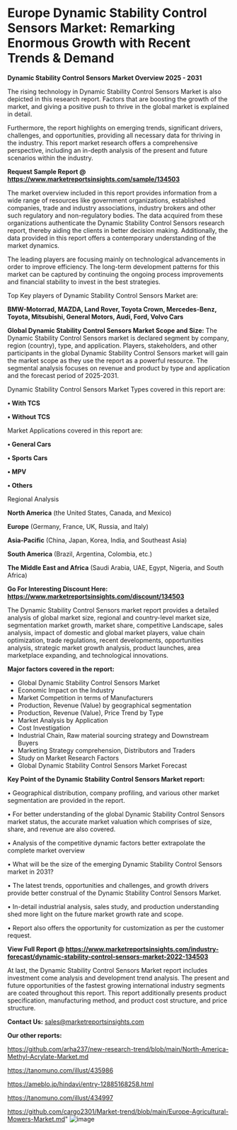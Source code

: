 # Europe Dynamic Stability Control Sensors Market: Remarking Enormous Growth with Recent Trends & Demand

<Strong> Dynamic Stability Control Sensors Market Overview 2025 - 2031</strong>

The rising technology in Dynamic Stability Control Sensors Market is also depicted in this research report. Factors that are boosting the growth of the market, and giving a positive push to thrive in the global market is explained in detail.

Furthermore, the report highlights on emerging trends, significant drivers, challenges, and opportunities, providing all necessary data for thriving in the industry. This report market research offers a comprehensive perspective, including an in-depth analysis of the present and future scenarios within the industry.

<strong>Request Sample Report @ <a href=https://www.marketreportsinsights.com/sample/134503>https://www.marketreportsinsights.com/sample/134503</a></strong>

The market overview included in this report provides information from a wide range of resources like government organizations, established companies, trade and industry associations, industry brokers and other such regulatory and non-regulatory bodies. The data acquired from these organizations authenticate the Dynamic Stability Control Sensors research report, thereby aiding the clients in better decision making. Additionally, the data provided in this report offers a contemporary understanding of the market dynamics.

The leading players are focusing mainly on technological advancements in order to improve efficiency. The long-term development patterns for this market can be captured by continuing the ongoing process improvements and financial stability to invest in the best strategies.

Top Key players of Dynamic Stability Control Sensors Market are:

<strong>BMW-Motorrad, MAZDA, Land Rover, Toyota Crown, Mercedes-Benz, Toyota, Mitsubishi, General Motors, Audi, Ford, Volvo Cars</strong>

<strong><b>Global Dynamic Stability Control Sensors Market Scope and Size:</b></strong>
The Dynamic Stability Control Sensors market is declared segment by company, region (country), type, and application. Players, stakeholders, and other participants in the global Dynamic Stability Control Sensors market will gain the market scope as they use the report as a powerful resource. The segmental analysis focuses on revenue and product by type and application and the forecast period of 2025-2031.

Dynamic Stability Control Sensors Market Types covered in this report are:

<strong>• With TCS

• Without TCS</strong>

Market Applications covered in this report are:

<strong>• General Cars

• Sports Cars

• MPV

• Others</strong> 

Regional Analysis

<strong>North America</strong> (the United States, Canada, and Mexico)

<strong>Europe</strong> (Germany, France, UK, Russia, and Italy)

<strong>Asia-Pacific</strong> (China, Japan, Korea, India, and Southeast Asia)

<strong>South America</strong> (Brazil, Argentina, Colombia, etc.)

<strong>The Middle East and Africa</strong> (Saudi Arabia, UAE, Egypt, Nigeria, and South Africa)

<strong>Go For Interesting Discount Here: <a href=https://www.marketreportsinsights.com/discount/134503>https://www.marketreportsinsights.com/discount/134503</a></strong>

The Dynamic Stability Control Sensors market report provides a detailed analysis of global market size, regional and country-level market size, segmentation market growth, market share, competitive Landscape, sales analysis, impact of domestic and global market players, value chain optimization, trade regulations, recent developments, opportunities analysis, strategic market growth analysis, product launches, area marketplace expanding, and technological innovations.

<strong><b>Major factors covered in the report:</b></strong>
<ul>
  <li>Global Dynamic Stability Control Sensors Market </li>
  <li>Economic Impact on the Industry</li>
  <li>Market Competition in terms of Manufacturers</li>
  <li>Production, Revenue (Value) by geographical segmentation</li>
  <li>Production, Revenue (Value), Price Trend by Type</li>
  <li>Market Analysis by Application</li>
  <li>Cost Investigation</li>
  <li>Industrial Chain, Raw material sourcing strategy and Downstream Buyers</li>
  <li>Marketing Strategy comprehension, Distributors and Traders</li>
  <li>Study on Market Research Factors</li>
  <li>Global Dynamic Stability Control Sensors Market Forecast</li>
</ul>

<strong><b>Key Point of the Dynamic Stability Control Sensors Market report:</b></strong>

• Geographical distribution, company profiling, and various other market segmentation are provided in the report.

• For better understanding of the global Dynamic Stability Control Sensors market status, the accurate market valuation which comprises of size, share, and revenue are also covered.

• Analysis of the competitive dynamic factors better extrapolate the complete market overview

• What will be the size of the emerging Dynamic Stability Control Sensors market in 2031?

• The latest trends, opportunities and challenges, and growth drivers provide better construal of the Dynamic Stability Control Sensors Market.

• In-detail industrial analysis, sales study, and production understanding shed more light on the future market growth rate and scope.

• Report also offers the opportunity for customization as per the customer request.

<strong><b>View Full Report @ <a href=https://www.marketreportsinsights.com/industry-forecast/dynamic-stability-control-sensors-market-2022-134503>https://www.marketreportsinsights.com/industry-forecast/dynamic-stability-control-sensors-market-2022-134503</a></b></strong>


At last, the Dynamic Stability Control Sensors Market report includes investment come analysis and development trend analysis. The present and future opportunities of the fastest growing international industry segments are coated throughout this report. This report additionally presents product specification, manufacturing method, and product cost structure, and price structure.

<strong>Contact Us:</strong>
sales@marketreportsinsights.com

<strong>Our other reports:</strong>

<a href=https://github.com/arha237/new-research-trend/blob/main/North-America-Methyl-Acrylate-Market.md>https://github.com/arha237/new-research-trend/blob/main/North-America-Methyl-Acrylate-Market.md</a>

<a href=https://tanomuno.com/illust/435986>https://tanomuno.com/illust/435986</a>

<a href=https://ameblo.jp/hindavi/entry-12885168258.html>https://ameblo.jp/hindavi/entry-12885168258.html</a>

<a href=https://tanomuno.com/illust/434997>https://tanomuno.com/illust/434997</a>

<a href=https://github.com/cargo2301/Market-trend/blob/main/Europe-Agricultural-Mowers-Market.md>https://github.com/cargo2301/Market-trend/blob/main/Europe-Agricultural-Mowers-Market.md</a>"
![image](https://github.com/user-attachments/assets/04334733-8745-4343-8b0e-a56bcaba8c4c)
